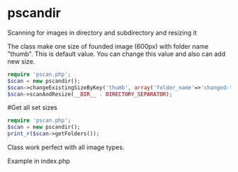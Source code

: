 # pscandir
Scanning for images in directory and subdirectory and resizing it

The class make one size of founded image (600px) with folder name "thumb". This is default value.
You can change this value and also can add new size.
```php
require 'pscan.php';
$scan = new pscandir();
$scan->changeExistingSizeByKey('thumb', array('folder_name'=>'changed-thumb', 'folder_size'=>800));
$scan->scanAndResize(__DIR__ . DIRECTORY_SEPARATOR);
```

#Get all set sizes
```php
require 'pscan.php';
$scan = new pscandir();
print_r($scan->getFolders());
```

Class work perfect with all image types.

Example in index.php
